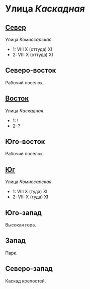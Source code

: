 # Улица *Каскадная*

## [Север](./560060.md)

Улица *Комиссарская*.

* 1:    VIII    X (оттуда)  XI
* 2:    VIII    X (оттуда)  XI

## Северо-восток

Рабочий поселок.

## [Восток](./580065.md)

Улица *Каскадная*.

* 1:    !
* 2:    ?

## Юго-восток

Рабочий поселок.

## [Юг](./560070.md)

Улица *Комиссарская*.

* 1:    VIII    X (туда)    XI
* 2:    VIII    X (туда)    XI

## Юго-запад

Высокая гора.

## Запад

Парк.

## Северо-запад

Каскад крепостей.

